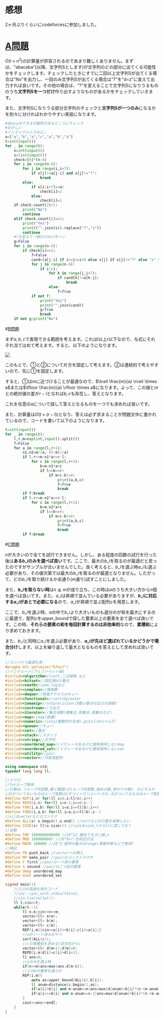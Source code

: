 # 感想

2ヶ月ぶりくらいにcodeforcesに参加しました。

# [A問題](https://codeforces.com/contest/1379/problem/A)

$O(t \times n^2)$の計算量が許容されるのであまり難しくありません。まずは、"abacaba"(以降、文字列Sとします)が文字列のどの部分に出てくる可能性かをチェックします。チェックしたときにすでに二回以上文字列Sが出てくる場合は"No"を出力し、一回のみ文字列Sが出てくる場合は"?"を"d~z"に変えて出力すれば良いです。その他の場合は、"?"を変えることで文字列Sになりうるもののうち**文字列Sを一つだけ**作り出すようなものがあるかをチェックしていきます。

また、文字列Sになりうる部分文字列のチェックと**文字列Sが一つのみ**になるかを別々に分ければわかりやすい実装になります。

```python:A.py
#abacaのできる可能性のあるところにチェック
#おかしい
#インデックスミスなど…
a=["a","b","a","c","a","b","a"]
t=int(input())
for _ in range(t):
    n=int(input())
    s=list(input())
    check=[0]*(n-6)            
    for i in range(n-6):
        for j in range(i,i+7):
            if s[j]!=a[j-i] and s[j]!="?":
                break
        else:
            if s[i:i+7]==a:
                check[i]=2
            else:
                check[i]=1
    if check.count(2)>1:
        print("No")
        continue
    elif check.count(2)==1:
        print("Yes")
        print(("".join(s)).replace("?","z"))
        continue
    #?を変えて一個だけのパターン
    g=False
    for i in range(n-6):
        if check[i]==1:
            f=False
            cand=[a[j-i] if i<=j<=i+6 else s[j] if s[j]!="?" else "z" for j in range(n)]
            for j in range(n-6):
                if i!=j:
                    for k in range(j,j+7):
                        if cand[k]!=a[k-j]:
                            break
                    else:
                        f=True
            if not f:
                print("Yes")
                print("".join(cand))
                g=True
                break
    if not g:print("No")
```

#[B問題](https://codeforces.com/contest/1379/problem/B)

まず$a,b,c$で表現できる範囲を考えます。これは$l$以上$r$以下なので、与式にそれぞれ当てはめて考えます。すると、以下のようになります。

![](/Codeforces/Div2_657/Div2_657_1.png)

このもとで、①と②について片方を固定して考えます。②は連続的で考えやすいので、先に①を固定します。

すると、①はmに近づけることが最適なので、$\lceil \frac{m}{a} \rceil \times a$または$\lfloor \frac{m}{a} \rfloor \times a$になります。よって、この値と$m$との絶対値の差が$r-l$となれば$b,c$も存在し、答えとなります。

これを任意の$a$について探して答えとなるものを一つでも求めれば良いです。

また、計算量は$O(t \times (r-l))$となり、答えは必ず求まることが問題文中に書かれているので、コードを書いて以下のようになります。

```python:B.py
t=int(input())
for _ in range(t):
    l,r,m=map(int,input().split())
    f=False
    for a in range(l,r+1):
        n1,n2=m//a,-((-m)//a)
        if l-r<=m-n1*a<=r-l:
            for c in range(l,r+1):
                b=m-n1*a+c
                if l<=b<=r:
                    if m+c-b!=0:
                        print(a,b,c)
                        f=True
                        break
        if f:break
        if l-r<=m-n2*a<=r-l:
            for c in range(l,r+1):
                b=m-n2*a+c
                if l<=b<=r:
                    if m+c-b!=0:
                        print(a,b,c)
                        f=True
                        break
        if f:break
```

#[C問題](https://codeforces.com/contest/1379/problem/C)

$n$が大きいので全てを試行できません。しかし、ある程度の回数の試行を行った後は**ある$b\_i$のみを選べば良い**です。ここで、最大の$b\_i$を取るのが最適だと思ったのですがサンプルが合いませんでした。良く考えると、$b\_i$を選ぶ時$a\_i$も選ぶ必要があり、その値次第では最大の$b\_i$を取るのが最適となりません。したがって、どの$b\_i$を取り続けるか全通り($m$通り)試すことにしました。

また、**$b\_i$を取らない時**は$n \leqq m$が成り立ち、この時は$a$のうち大きい方から$n$個を選べば良いです。また、$a\_i$は昇順で並んでいる必要がありますが、**$b\_i$に対応する$a\_i$があとで必要になる**ので、$a\_i$が昇順で並ぶ配列$c$を用意します。

ここで、$b\_i$を選ぶ時、$a$の中で$b\_i$より大きいものも選分のが和を最大にするのに最適で、配列$c$をupper_boundで探した要素以上の要素を全て選べば良いです。この時、**それらの要素の和を毎回計算するのは非効率的**なので、**累積和**により求めておきます。

また、$b\_i$と同時に$a\_i$を選ぶ必要があり、**$a\_i$が先ほど選ばれているかどうかで場合分け**します。以上を繰り返して最大となるものを答えとして求めれば良いです。

```c++:C.cc
//コンパイラ最適化用
#pragma GCC optimize("Ofast")
//インクルード(アルファベット順)
#include<algorithm>//sort,二分探索,など
#include<bitset>//固定長bit集合
#include<cmath>//pow,logなど
#include<complex>//複素数
#include<deque>//両端アクセスのキュー
#include<functional>//sortのgreater
#include<iomanip>//setprecision(浮動小数点の出力の誤差)
#include<iostream>//入出力
#include<iterator>//集合演算(積集合,和集合,差集合など)
#include<map>//map(辞書)
#include<numeric>//iota(整数列の生成),gcdとlcm(c++17)
#include<queue>//キュー
#include<set>//集合
#include<stack>//スタック
#include<string>//文字列
#include<unordered_map>//イテレータあるけど順序保持しないmap
#include<unordered_set>//イテレータあるけど順序保持しないset
#include<utility>//pair
#include<vector>//可変長配列

using namespace std;
typedef long long ll;

//マクロ
//forループ関係
//引数は、(ループ内変数,動く範囲)か(ループ内変数,始めの数,終わりの数)、のどちらか
//Dがついてないものはループ変数は1ずつインクリメントされ、Dがついてるものはループ変数は1ずつデクリメントされる
#define REP(i,n) for(ll i=0;i<ll(n);i++)
#define REPD(i,n) for(ll i=n-1;i>=0;i--)
#define FOR(i,a,b) for(ll i=a;i<=ll(b);i++)
#define FORD(i,a,b) for(ll i=a;i>=ll(b);i--)
//xにはvectorなどのコンテナ
#define ALL(x) x.begin(),x.end() //sortなどの引数を省略したい
#define SIZE(x) ll(x.size()) //sizeをsize_tからllに直しておく
//定数
#define INF 1000000000000 //10^12:極めて大きい値,∞
#define MOD 1000000007 //10^9+7:合同式の法
#define MAXR 100000 //10^5:配列の最大のrange(素数列挙などで使用)
//略記
#define PB push_back //vectorヘの挿入
#define MP make_pair //pairのコンストラクタ
#define F first //pairの一つ目の要素
#define S second //pairの二つ目の要素
#define Umap unordered_map
#define Uset unordered_set

signed main(){
    //入力の高速化用のコード
    //ios::sync_with_stdio(false);
    //cin.tie(nullptr);
    ll t;cin>>t;
    while(t--){
        ll n,m;cin>>n>>m;
        vector<ll> a(m);
        vector<ll> b(m);
        vector<ll> c(m);
        REP(i,m){cin>>a[i]>>b[i];c[i]=a[i];}
        //aのソート済みのやつ
        sort(ALL(c));
        //cの累積和を求める(逆方向から)
        vector<ll> d(m+1);d[m]=0;
        REPD(i,m)d[i]=c[i]+d[i+1];
        ll ans=0;
        //aのみを選ぶ時
        if(n<=m)ans=max(ans,d[m-n]);
        //どのbの要素を選ぶか
        REP(i,m){
            auto as=upper_bound(ALL(c),b[i]);
            ll anum=distance(c.begin(),as);
            if(a[i]>b[i] and m-anum<=n)ans=max(d[anum]+b[i]*(n-(m-anum)),ans);
            if(a[i]<=b[i] and m-anum<=n-1)ans=max(d[anum]+b[i]*(n-(m-anum)-1)+a[i],ans);
        }
        cout<<ans<<endl;
    }
}
```
